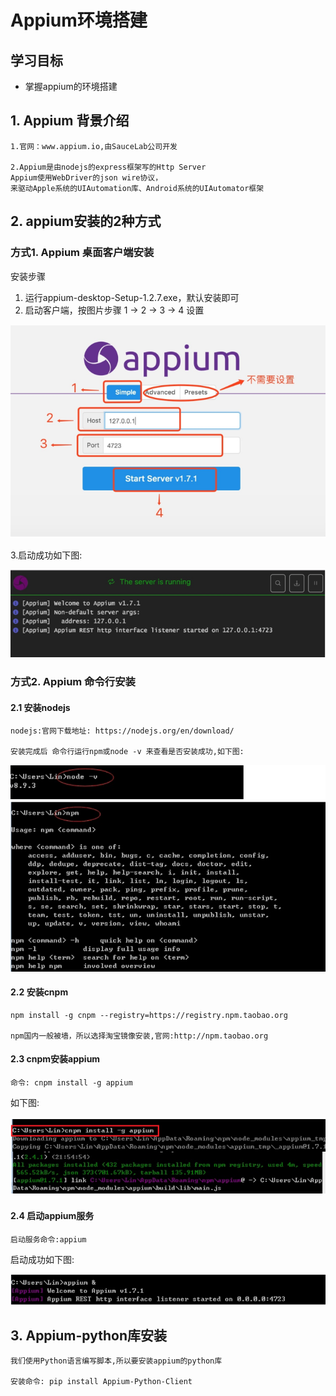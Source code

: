 # Appium环境搭建

## 学习目标

- 掌握appium的环境搭建

## 1. Appium 背景介绍

```
1.官网：www.appium.io,由SauceLab公司开发

2.Appium是由nodejs的express框架写的Http Server
Appium使用WebDriver的json wire协议，
来驱动Apple系统的UIAutomation库、Android系统的UIAutomator框架
```

## 2. appium安装的2种方式

### 方式1. Appium 桌面客户端安装

安装步骤

1. 运行appium-desktop-Setup-1.2.7.exe，默认安装即可
2. 启动客户端，按图⽚步骤 1 -> 2 -> 3 -> 4 设置

![img](img/a6.png)

3.启动成功如下图:

![img](img/a7.png)

### 方式2. Appium 命令行安装

#### 2.1 安装nodejs

```
nodejs:官网下载地址: https://nodejs.org/en/download/

安装完成后 命令行运行npm或node -v 来查看是否安装成功,如下图:
```

![img](img/a8.png)

#### 2.2 安装cnpm

```
npm install -g cnpm --registry=https://registry.npm.taobao.org

npm国内一般被墙，所以选择淘宝镜像安装,官网:http://npm.taobao.org
```

#### 2.3 cnpm安装appium

```
命令: cnpm install -g appium
```

如下图:

![img](img/a9.png)

#### 2.4 启动appium服务

```
启动服务命令:appium
```

启动成功如下图:

![img](img/b1.png)

## 3. Appium-python库安装

```
我们使用Python语言编写脚本,所以要安装appium的python库

安装命令: pip install Appium-Python-Client
```